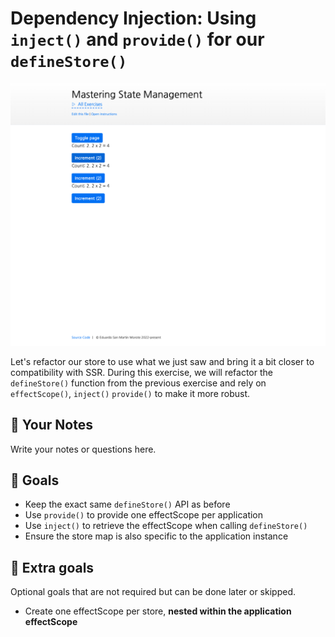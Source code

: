 # Dependency Injection: Using `inject()` and `provide()` for our `defineStore()`

<picture>
  <source srcset="./.internal/screenshot-dark.png" media="(prefers-color-scheme: dark)">
  <img src="./.internal/screenshot-light.png">
</picture>

Let's refactor our store to use what we just saw and bring it a bit closer to compatibility with SSR. During this
exercise, we will refactor the `defineStore()` function from the previous exercise and rely on `effectScope()`,
`inject()` `provide()` to make it more robust.

## 📝 Your Notes

Write your notes or questions here.

## 🎯 Goals

- Keep the exact same `defineStore()` API as before
- Use `provide()` to provide one effectScope per application
- Use `inject()` to retrieve the effectScope when calling `defineStore()`
- Ensure the store map is also specific to the application instance

## 💪 Extra goals

Optional goals that are not required but can be done later or skipped.

- Create one effectScope per store, **nested within the application effectScope**
